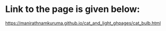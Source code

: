 # Link to the page is given below:
https://manirathnamkuruma.github.io/cat_and_light_ghpages/cat_bulb.html
